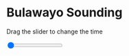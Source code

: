 <h1>Bulawayo Sounding</h1>
<p>Drag the slider to change the time</p>

<div class="slidecontainer">
<input oninput='setImage(this)' class="slider" type="range" min="0" max="6" value="0" step="1" />
<img id='img'/>
</div>

<script>
var img = document.getElementById('img');
var img_array = ['/assets/images/skwt/skd_bulawayo_wrfout_d01_2020-06-02_12:00:00.png',
'/assets/images/skwt/skd_bulawayo_wrfout_d01_2020-06-02_18:00:00.png',
'/assets/images/skwt/skd_bulawayo_wrfout_d01_2020-06-03_00:00:00.png',
'/assets/images/skwt/skd_bulawayo_wrfout_d01_2020-06-03_06:00:00.png',
'/assets/images/skwt/skd_bulawayo_wrfout_d01_2020-06-03_12:00:00.png',
'/assets/images/skwt/skd_bulawayo_wrfout_d01_2020-06-03_18:00:00.png',];
function setImage(obj)
{
        var value = obj.value;
        img.src = img_array[value];

}
</script>

